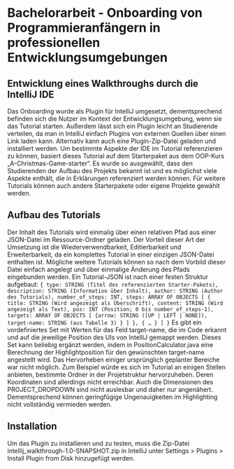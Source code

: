 # Bachelorarbeit - Onboarding von Programmieranfängern in professionellen Entwicklungsumgebungen

## Entwicklung eines Walkthroughs durch die IntelliJ IDE 
Das Onboarding wurde als Plugin für IntelliJ umgesetzt, dementsprechend befinden sich die Nutzer im Kontext der Entwicklungsumgebung, wenn sie das Tutorial starten. Außerdem lässt sich ein Plugin leicht an Studierende verteilen, da man in IntelliJ einfach Plugins von externen Quellen über einen Link laden kann.
Alternativ kann auch eine Plugin-Zip-Datei geladen und installiert werden. Um bestimmte Aspekte der IDE im Tutorial referenzieren zu können, basiert dieses Tutorial auf dem Starterpaket aus dem OOP-Kurs „A-Christmas-Game-starter“. Es wurde so ausgewählt, dass den Studierenden der Aufbau des Projekts bekannt
ist und es möglichst viele Aspekte enthält, die in Erklärungen referenziert werden können. Für weitere Tutorials können auch andere Starterpakete oder eigene Projekte gewählt werden.

## Aufbau des Tutorials
Der Inhalt des Tutorials wird einmalig über einen relativen Pfad aus einer JSON-Datei im Ressource-Ordner geladen. Der Vorteil dieser Art der Umsetzung ist die Wiederverwendbarkeit, Editierbarkeit und Erweiterbarkeit, da ein komplettes Tutorial in einer einzigen JSON-Datei enthalten ist. Mögliche weitere Tutorials können so nach dem Vorbild dieser Datei einfach angelegt und über einmalige Änderung des Pfads eingebunden werden. Ein Tutorial-JSON ist nach einer festen Struktur aufgebaut:
`{
 type: STRING (Titel des referenzierten Starter-Pakets),
 description: STRING (Information über Inhalt),
 author: STRING (Author des Tutorials),
 number_of_steps: INT,
 steps: ARRAY OF OBJECTS [
 {
 title: STRING (Wird angezeigt als Überschrift),
 content: STRING (Wird angezeigt als Text),
 pos: INT (Position; 0 bis number_of_steps-1),
 targets: ARRAY OF OBJECTS [
 {arrow: STRING ([UP | LEFT | NONE]),
  target-name: STRING (aus Tabelle 3)
  }
  ]
  },
  {
  …
  }
  ]
  }`
  Es gibt ein vordefiniertes Set mit Werten für das Feld target-name, die im Code erkannt und auf die jeweilige Position des UIs von IntelliJ gemappt werden. Dieses Set kann beliebig ergänzt werden, indem in PositionCalculator.java eine Berechnung der Highlightposition für den gewünschten target-name angestellt
wird. Das Hervorheben einiger ursprünglich geplanter Bereiche war nicht möglich. Zum Beispiel würde es sich im Tutorial an einigen Stellen anbieten, bestimmte Ordner in der Projetstruktur hervorzuheben. Deren Koordinaten sind allerdings nicht erreichbar. Auch die Dimensionen des PROJECT_DROPDOWN sind nicht auslesbar und daher nur angenähert. Dementsprechend können geringfügige Ungenauigkeiten im Highlighting nicht vollständig vermieden werden.

## Installation
Um das Plugin zu installieren und zu testen, muss die Zip-Datei intellij_walkthrough-1.0-SNAPSHOT.zip in IntelliJ unter Settings > Plugins > Install Plugin from Disk hinzugefügt werden. 